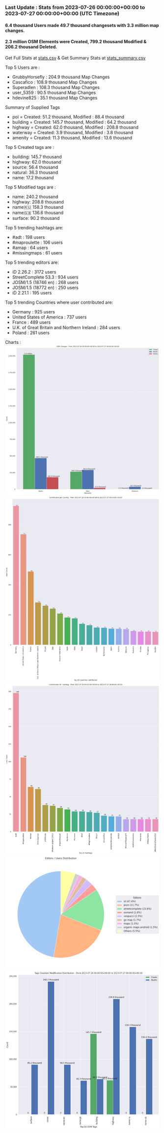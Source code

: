 ### Last Update : Stats from 2023-07-26 00:00:00+00:00 to 2023-07-27 00:00:00+00:00 (UTC Timezone)

#### 6.4 thousand Users made 49.7 thousand changesets with 3.3 million map changes.
#### 2.3 million OSM Elements were Created, 799.2 thousand Modified & 206.2 thousand Deleted.
Get Full Stats at [stats.csv](/stats/Global/Daily/stats.csv)
 & Get Summary Stats at [stats_summary.csv](/stats/Global/Daily/stats_summary.csv)

Top 5 Users are : 
- GrubbyHorsefly : 204.9 thousand Map Changes
- Cascafico : 108.9 thousand Map Changes
- Superadlen : 108.3 thousand Map Changes
- user_5359 : 90.5 thousand Map Changes
- hdevine825 : 35.1 thousand Map Changes

Summary of Supplied Tags
- poi = Created: 51.2 thousand, Modified : 88.4 thousand
- building = Created: 145.7 thousand, Modified : 64.2 thousand
- highway = Created: 62.0 thousand, Modified : 208.8 thousand
- waterway = Created: 3.9 thousand, Modified : 3.8 thousand
- amenity = Created: 11.3 thousand, Modified : 13.6 thousand


Top 5 Created tags are :
- building: 145.7 thousand
- highway: 62.0 thousand
- source: 56.4 thousand
- natural: 36.3 thousand
- name: 17.2 thousand


Top 5 Modified tags are :
- name: 240.2 thousand
- highway: 208.8 thousand
- name:ru: 158.3 thousand
- name:uk: 136.6 thousand
- surface: 90.2 thousand


Top 5 trending hashtags are:
- #adt : 198 users
- #maproulette : 106 users
- #amap : 64 users
- #missingmaps : 61 users


Top 5 trending editors are:
- iD 2.26.2 : 3172 users
- StreetComplete 53.3 : 934 users
- JOSM/1.5 (18746 en) : 268 users
- JOSM/1.5 (18772 en) : 250 users
- iD 2.21.1 : 195 users


Top 5 trending Countries where user contributed are:
- Germany : 925 users
- United States of America : 737 users
- France : 489 users
- U.K. of Great Britain and Northern Ireland : 284 users
- Poland : 261 users


 Charts : 
![Alt text](./stats_osm_changes.png) 
![Alt text](./stats_users_per_country.png) 
![Alt text](./stats_users_per_hashtag.png) 
![Alt text](./stats_editors_pie_chart.png) 
![Alt text](./stats_tags.png) 
